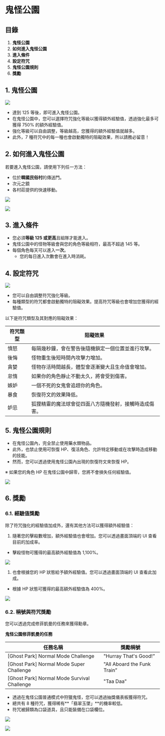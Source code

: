 # 鬼怪公園

## 目錄

1. **鬼怪公園**
2. **如何進入鬼怪公園**
3. **進入條件**
4. **設定符咒**
5. **鬼怪公園規則**
6. **獎勵**

## 1. 鬼怪公園

![](../../../.gitbook/assets/image_1747236326105_222.png)

* 達到 125 等後，即可進入鬼怪公園。
* 在鬼怪公園中，您可以選擇符咒強化等級以獲得額外經驗值，透過強化最多可獲得 750% 的額外經驗值。
* 強化等級可以自由調整，等級越高，您獲得的額外經驗值就越多。
* 此外，7 種符咒中的每一種也會啟動獨特的阻礙效果，所以請務必留意！

## 2. 如何進入鬼怪公園

若要進入鬼怪公園，請使用下列任一方法：

* 位於**韓國民俗村**的傳送門。
* 次元之鏡
* 各村莊提供的快速移動。

![](../../../.gitbook/assets/image_1747236326105_71.png)

![](../../../.gitbook/assets/image_1747236326105_956.png)

## 3. 進入條件

* 您必須**等級 125 或更高**且組隊才能進入。
* 鬼怪公園中的怪物等級會與您的角色等級相符，最高不超過 145 等。
* 每個角色每天可以進入**一次**。
  * 您的每日進入次數會在進入時消耗。

## 4. 設定符咒

![](../../../.gitbook/assets/image_1747236326105_157.png)

* 您可以自由調整符咒強化等級。
* 每種類型的符咒都會啟動獨特的阻礙效果。提高符咒等級也會增加您獲得的經驗值。

以下是符咒類型及其對應的阻礙效果：

| 符咒類型 | 阻礙效果                        |
| ---- | --------------------------- |
| 憤怒   | 每隔幾秒鐘，會在警告後隨機鎖定一個位置並進行攻擊。   |
| 後悔   | 怪物重生後短時間內攻擊力增加。             |
| 貪婪   | 怪物存活時間越長，體型會逐漸變大且生命值會增加。    |
| 怠惰   | 如果你的角色靜止不動太久，將會受到傷害。        |
| 嫉妒   | 一個不死的女鬼會追趕你的角色。             |
| 暴食   | 恢復符文的效果降低。                  |
| 妒忌   | 狐狸精靈的魔法球會從四面八方隨機發射，接觸時造成傷害。 |

## 5. 鬼怪公園規則

* 在鬼怪公園內，完全禁止使用藥水類物品。
* 此外，也禁止使用可恢復 HP、復活角色、允許特定移動或在攻擊時造成移動的技能。
* 然而，您可以透過使用鬼怪公園內出現的恢復符文來恢復 HP。

※ 如果您的角色 HP 在鬼怪公園中歸零，您將不會損失任何經驗值。

![](../../../.gitbook/assets/image_1747236326105_615.png)

## 6. 獎勵

### 6.1. 經驗值獎勵

除了符咒強化的經驗值加成外，還有其他方法可以獲得額外經驗值：

1. 隨著您的擊殺數增加，額外經驗值也會增加。您可以透過畫面頂端的 UI 查看目前的加成率。

* 擊殺怪物可獲得的最高額外經驗值為 1,100%。

![](../../../.gitbook/assets/image_1747236326105_307.png)

1. 也會根據您的 HP 狀態給予額外經驗值。您可以透過畫面頂端的 UI 查看此加成。

* 根據 HP 狀態可獲得的最高額外經驗值為 400%。

![](../../../.gitbook/assets/image_1747236326105_25.png)

### 6.2. 稱號與符咒獎勵

您可以透過完成修菲凱曼的任務來獲得勳章。

**鬼怪公園修菲凱曼的任務**

| 任務名稱                                         | 獎勵稱號                        |
| -------------------------------------------- | --------------------------- |
| \[Ghost Park] Normal Mode Challenge          | "Hurray That's Good!”       |
| \[Ghost Park] Normal Mode Super Challenge    | "All Aboard the Funk Train” |
| \[Ghost Park] Normal Mode Survival Challenge | "Taa Daa"                   |

* 透過在鬼怪公園普通模式中狩獵鬼怪，您可以透過抽獎儀表板獲得符咒。
* 總共有 8 種符咒，獲得稀有\*\*「翡翠玉墜」\*\*的機率較低。
* 符咒被歸類為口袋道具，且只能裝備在口袋欄位。

![](../../../.gitbook/assets/image_1747236326105_916.png)

![](../../../.gitbook/assets/image_1747236326105_369.png)
